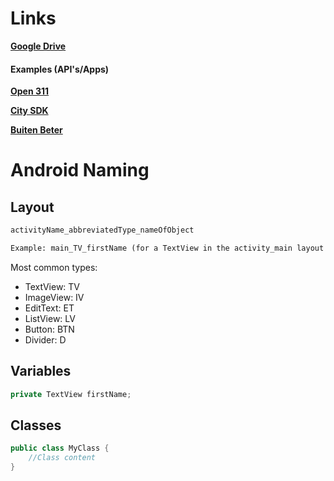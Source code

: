 # Links

[**Google Drive**](https://drive.google.com/drive/u/1/folders/0B1BRLbQsTrIcV2NYVmMzc0QtSEk "Group Google Drive")

#### Examples (API's/Apps)
[**Open 311**](http://www.open311.org/ "American app example")

[**City SDK**](https://www.citysdk.eu/ "European App/SDK example")

[**Buiten Beter**](http://buitenbeter.nl/ "Nederlandse app voor het melden van problemen (beste voorbeeld)")

# Android Naming

## Layout

```xml
activityName_abbreviatedType_nameOfObject

Example: main_TV_firstName (for a TextView in the activity_main layout meant for first names)
```

Most common types:
- TextView: TV
- ImageView: IV
- EditText: ET
- ListView: LV
- Button: BTN
- Divider: D

## Variables

```java
private TextView firstName;
```

## Classes

```java
public class MyClass {
	//Class content
}
```